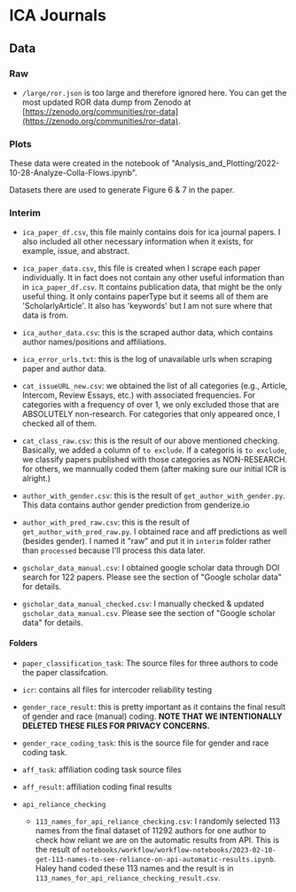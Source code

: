 # ICA Journals

## Data

### Raw

- `/large/ror.json` is too large and therefore ignored here. You can get the most updated ROR data dump from Zenodo at [https://zenodo.org/communities/ror-data](https://zenodo.org/communities/ror-data).

### Plots

These data were created in the notebook of "Analysis_and_Plotting/2022-10-28-Analyze-Colla-Flows.ipynb". 

Datasets there are used to generate Figure 6 & 7 in the paper. 

### Interim

- `ica_paper_df.csv`, this file mainly contains dois for ica journal papers. I also included all other necessary information when it exists, for example, issue, and abstract. 

- `ica_paper_data.csv`, this file is created when I scrape each paper individually. It in fact does not contain any other useful information than in `ica_paper_df.csv`. It contains publication data, that might be the only useful thing. It only contains paperType but it seems all of them are 'ScholarlyArticle'. It also has 'keywords' but I am not sure where that data is from. 

- `ica_author_data.csv`: this is the scraped author data, which contains author names/positions and affiliations. 

- `ica_error_urls.txt`: this is the log of unavailable urls when scraping paper and author data. 

- `cat_issueURL_new.csv`: we obtained the list of all categories (e.g., Article, Intercom, Review Essays, etc.) with associated frequencies. For categories with a frequency of over 1, we only excluded those that are ABSOLUTELY non-research. For categories that only appeared once, I checked all of them. 

- `cat_class_raw.csv`: this is the result of our above mentioned checking. Basically, we added a column of `to exclude`. If a categoris is `to exclude`, we classify papers published with those categories as NON-RESEARCH. for others, we mannually coded them (after making sure our initial ICR is alright.)

- `author_with_gender.csv`: this is the result of `get_author_with_gender.py`. This data contains author gender prediction from genderize.io

- `author_with_pred_raw.csv`: this is the result of `get_author_with_pred_raw.py`. I obtained race and aff predictions as well (besides gender). I named it "raw" and put it in `interim` folder rather than `processed` because I'll process this data later. 

- `gscholar_data_manual.csv`: I obtained google scholar data through DOI search for 122 papers. Please see the section of "Google scholar data" for details.

- `gscholar_data_manual_checked.csv`: I manually checked & updated `gscholar_data_manual.csv`. Please see the section of "Google scholar data" for details.

#### Folders 

- `paper_classification_task`: The source files for three authors to code the paper classifcation. 

- `icr`: contains all files for intercoder reliability testing

- `gender_race_result`: this is pretty important as it contains the final result of gender and race (manual) coding. **NOTE THAT WE INTENTIONALLY DELETED THESE FILES FOR PRIVACY CONCERNS.**

- `gender_race_coding_task`: this is the source file for gender and race coding task. 

- `aff_task`: affiliation coding task source files

- `aff_result`: affiliation coding final results

- `api_reliance_checking`

  - `113_names_for_api_reliance_checking.csv`: I randomly selected 113 names from the final dataset of 11292 authors for one author to check how reliant we are on the automatic results from API. This is the result of `notebooks/workflow/workflow-notebooks/2023-02-10-get-113-names-to-see-reliance-on-api-automatic-results.ipynb`. Haley hand coded these 113 names and the result is in `113_names_for_api_reliance_checking_result.csv`.

